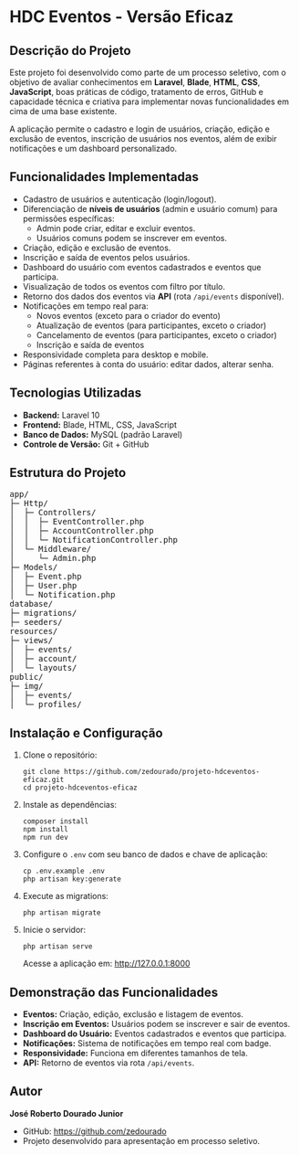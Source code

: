 <h1>HDC Eventos - Versão Eficaz</h1>

<h2>Descrição do Projeto</h2>
<p>Este projeto foi desenvolvido como parte de um processo seletivo, com o objetivo de avaliar conhecimentos em <strong>Laravel</strong>, <strong>Blade</strong>, <strong>HTML</strong>, <strong>CSS</strong>, <strong>JavaScript</strong>, boas práticas de código, tratamento de erros, GitHub e capacidade técnica e criativa para implementar novas funcionalidades em cima de uma base existente.</p>
<p>A aplicação permite o cadastro e login de usuários, criação, edição e exclusão de eventos, inscrição de usuários nos eventos, além de exibir notificações e um dashboard personalizado.</p>

<h2>Funcionalidades Implementadas</h2>
<ul>
  <li>Cadastro de usuários e autenticação (login/logout).</li>
  <li>Diferenciação de <strong>níveis de usuários</strong> (admin e usuário comum) para permissões específicas:
    <ul>
      <li>Admin pode criar, editar e excluir eventos.</li>
      <li>Usuários comuns podem se inscrever em eventos.</li>
    </ul>
  </li>
  <li>Criação, edição e exclusão de eventos.</li>
  <li>Inscrição e saída de eventos pelos usuários.</li>
  <li>Dashboard do usuário com eventos cadastrados e eventos que participa.</li>
  <li>Visualização de todos os eventos com filtro por título.</li>
  <li>Retorno dos dados dos eventos via <strong>API</strong> (rota <code>/api/events</code> disponível).</li>
  <li>Notificações em tempo real para:
    <ul>
      <li>Novos eventos (exceto para o criador do evento)</li>
      <li>Atualização de eventos (para participantes, exceto o criador)</li>
      <li>Cancelamento de eventos (para participantes, exceto o criador)</li>
      <li>Inscrição e saída de eventos</li>
    </ul>
  </li>
  <li>Responsividade completa para desktop e mobile.</li>
  <li>Páginas referentes à conta do usuário: editar dados, alterar senha.</li>
</ul>

<h2>Tecnologias Utilizadas</h2>
<ul>
  <li><strong>Backend:</strong> Laravel 10</li>
  <li><strong>Frontend:</strong> Blade, HTML, CSS, JavaScript</li>
  <li><strong>Banco de Dados:</strong> MySQL (padrão Laravel)</li>
  <li><strong>Controle de Versão:</strong> Git + GitHub</li>
</ul>

<h2>Estrutura do Projeto</h2>
<pre>
app/
├─ Http/
│  ├─ Controllers/
│  │  ├─ EventController.php
│  │  ├─ AccountController.php
│  │  └─ NotificationController.php
│  └─ Middleware/
│     └─ Admin.php
├─ Models/
│  ├─ Event.php
│  ├─ User.php
│  └─ Notification.php
database/
├─ migrations/
├─ seeders/
resources/
├─ views/
│  ├─ events/
│  ├─ account/
│  └─ layouts/
public/
├─ img/
│  ├─ events/
│  └─ profiles/
</pre>

<h2>Instalação e Configuração</h2>
<ol>
  <li>Clone o repositório:
    <pre><code>git clone https://github.com/zedourado/projeto-hdceventos-eficaz.git
cd projeto-hdceventos-eficaz</code></pre>
  </li>
  <li>Instale as dependências:
    <pre><code>composer install
npm install
npm run dev</code></pre>
  </li>
  <li>Configure o <code>.env</code> com seu banco de dados e chave de aplicação:
    <pre><code>cp .env.example .env
php artisan key:generate</code></pre>
  </li>
  <li>Execute as migrations:
    <pre><code>php artisan migrate</code></pre>
  </li>
  <li>Inicie o servidor:
    <pre><code>php artisan serve</code></pre>
    <p>Acesse a aplicação em: <a href="http://127.0.0.1:8000">http://127.0.0.1:8000</a></p>
  </li>
</ol>

<h2>Demonstração das Funcionalidades</h2>
<ul>
  <li><strong>Eventos:</strong> Criação, edição, exclusão e listagem de eventos.</li>
  <li><strong>Inscrição em Eventos:</strong> Usuários podem se inscrever e sair de eventos.</li>
  <li><strong>Dashboard do Usuário:</strong> Eventos cadastrados e eventos que participa.</li>
  <li><strong>Notificações:</strong> Sistema de notificações em tempo real com badge.</li>
  <li><strong>Responsividade:</strong> Funciona em diferentes tamanhos de tela.</li>
  <li><strong>API:</strong> Retorno de eventos via rota <code>/api/events</code>.</li>
</ul>

<h2>Autor</h2>
<p><strong>José Roberto Dourado Junior</strong></p>
<ul>
  <li>GitHub: <a href="https://github.com/zedourado">https://github.com/zedourado</a></li>
  <li>Projeto desenvolvido para apresentação em processo seletivo.</li>
</ul>
